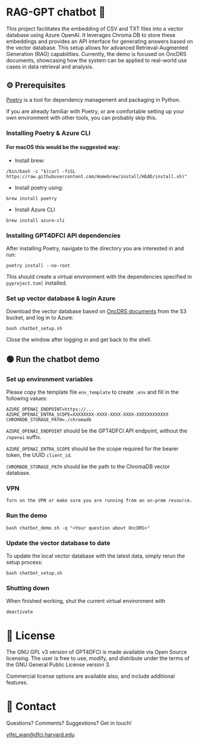 # RAG-GPT chatbot 🔌

This project facilitates the embedding of CSV and TXT files into a vector database using Azure OpenAI. It leverages Chroma DB to store these embeddings and provides an API interface for generating answers based on the vector database. This setup allows for advanced Retrieval-Augmented Generation (RAG) capabilities.
Currently, the demo is focused on OncDRS documents, showcasing how the system can be applied to real-world use cases in data retrieval and analysis.

## ⚙️  Prerequisites

[Poetry](https://python-poetry.org) is a tool for dependency management and packaging in Python.

If you are already familiar with Poetry, or are comfortable setting up your own environment with other tools, you can probably skip this.

### Installing Poetry & Azure CLI

#### For macOS this would be the suggested way:

- Install brew: 

```
/bin/bash -c "$(curl -fsSL https://raw.githubusercontent.com/Homebrew/install/HEAD/install.sh)"
```

- Install poetry using: 
```
brew install poetry
```

- Install Azure CLI
```
brew install azure-cli
```

### Installing GPT4DFCI API dependencies

After installing Poetry, navigate to the directory you are interested in and run:

```
poetry install --no-root
```

This should create a virtual environment with the dependencies specified in `pyproject.toml` installed.

### Set up vector database & login Azure
Download the vector database based on [OncDRS documents](https://wiki.dfci.harvard.edu:8443/oncdoc) from the S3 bucket, and log in to Azure:
```
bash chatbot_setup.sh
```

Close the window after logging in and get back to the shell.

## 🟢  Run the chatbot demo

### Set up environment variables
Please copy the template file `env_template` to create `.env` and fill in the following values:

```
AZURE_OPENAI_ENDPOINT=https://...
AZURE_OPENAI_ENTRA_SCOPE=XXXXXXXX-XXXX-XXXX-XXXX-XXXXXXXXXXXX
CHROMADB_STORAGE_PATH=./chromadb
```

`AZURE_OPENAI_ENDPOINT` should be the GPT4DFCI API endpoint, without the `/openai` suffix.

`AZURE_OPENAI_ENTRA_SCOPE` should be the scope required for the bearer token, the UUID `client_id`.

`CHROMADB_STORAGE_PATH` should be the path to the ChromaDB vector database.


### VPN

```
Turn on the VPN or make sure you are running from an on-prem resource.
```

### Run the demo
```
bash chatbot_demo.sh -q "<Your question about OncDRS>"
```

### Update the vector database to date
To update the local vector database with the latest data, simply rerun the setup process:
```
bash chatbot_setup.sh
```


### Shutting down

When finished working, shut the current virtual environment with

```
deactivate
```

# 🎫 License

The GNU GPL v3 version of GPT4DFCI is made available via Open Source licensing. The user is free to use, modify, and distribute under the terms of the GNU General Public License version 3.

Commercial license options are available also, and include additional features.


# 📧 Contact

Questions? Comments? Suggestions? Get in touch!

yifei_wan@dfci.harvard.edu
